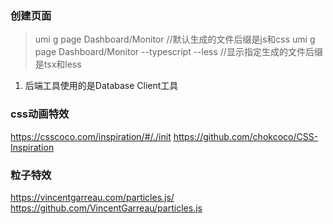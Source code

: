 ### 创建页面

> umi g page Dashboard/Monitor //默认生成的文件后缀是js和css
> umi g page Dashboard/Monitor --typescript --less //显示指定生成的文件后缀是tsx和less

1. 后端工具使用的是Database Client工具

### css动画特效

https://csscoco.com/inspiration/#/./init
https://github.com/chokcoco/CSS-Inspiration

### 粒子特效

https://vincentgarreau.com/particles.js/
https://github.com/VincentGarreau/particles.js
